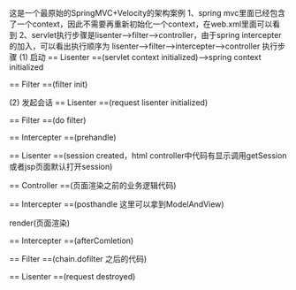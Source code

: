 这是一个最原始的SpringMVC+Velocity的架构案例
1、spring mvc里面已经包含了一个context，因此不需要再重新初始化一个context，在web.xml里面可以看到
2、servlet执行步骤是lisenter-->filter-->controller，由于spring intercepter的加入，可以看出执行顺序为
lisenter-->filter-->intercepter-->controller
执行步骤
(1) 启动
== Lisenter     ==(servlet context initialized)-->spring context initialized

== Filter       ==(filter init)

(2) 发起会话
== Lisenter     ==(request lisenter initialized)

== Filter       ==(do filter)

== Intercepter  ==(prehandle)

== Lisenter     ==(session created，html controller中代码有显示调用getSession或者jsp页面默认打开session)

== Controller   ==(页面渲染之前的业务逻辑代码)

== Intercepter  ==(posthandle 这里可以拿到ModelAndView)

render(页面渲染)

== Intercepter  ==(afterComletion)

== Filter       ==(chain.dofilter 之后的代码)

== Lisenter     ==(request destroyed)

